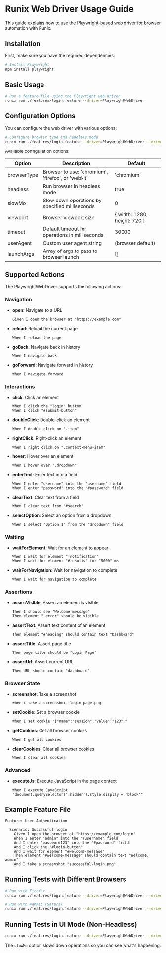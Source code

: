 # Runix Web Driver Usage Guide

This guide explains how to use the Playwright-based web driver for browser automation with Runix.

## Installation

First, make sure you have the required dependencies:

```bash
# Install Playwright
npm install playwright
```

## Basic Usage

```bash
# Run a feature file using the Playwright web driver
runix run ./features/login.feature --driver=PlaywrightWebDriver
```

## Configuration Options

You can configure the web driver with various options:

```bash
# Configure browser type and headless mode
runix run ./features/login.feature --driver=PlaywrightWebDriver --driverConfig='{"browserType":"firefox","headless":false}'
```

Available configuration options:

| Option | Description | Default |
| ------ | ----------- | ------- |
| browserType | Browser to use: 'chromium', 'firefox', or 'webkit' | 'chromium' |
| headless | Run browser in headless mode | true |
| slowMo | Slow down operations by specified milliseconds | 0 |
| viewport | Browser viewport size | { width: 1280, height: 720 } |
| timeout | Default timeout for operations in milliseconds | 30000 |
| userAgent | Custom user agent string | (browser default) |
| launchArgs | Array of args to pass to browser launch | [] |

## Supported Actions

The PlaywrightWebDriver supports the following actions:

### Navigation

- **open**: Navigate to a URL
  ```gherkin
  Given I open the browser at "https://example.com"
  ```

- **reload**: Reload the current page
  ```gherkin
  When I reload the page
  ```

- **goBack**: Navigate back in history
  ```gherkin
  When I navigate back
  ```

- **goForward**: Navigate forward in history
  ```gherkin
  When I navigate forward
  ```

### Interactions

- **click**: Click an element
  ```gherkin
  When I click the "login" button
  When I click "#submit-button"
  ```

- **doubleClick**: Double-click an element
  ```gherkin
  When I double click on ".item"
  ```

- **rightClick**: Right-click an element
  ```gherkin
  When I right click on ".context-menu-item"
  ```

- **hover**: Hover over an element
  ```gherkin
  When I hover over ".dropdown"
  ```

- **enterText**: Enter text into a field
  ```gherkin
  When I enter "username" into the "username" field
  When I enter "password" into the "#password" field
  ```

- **clearText**: Clear text from a field
  ```gherkin
  When I clear text from "#search"
  ```

- **selectOption**: Select an option from a dropdown
  ```gherkin
  When I select "Option 1" from the "dropdown" field
  ```

### Waiting

- **waitForElement**: Wait for an element to appear
  ```gherkin
  When I wait for element ".notification"
  When I wait for element "#results" for "5000" ms
  ```

- **waitForNavigation**: Wait for navigation to complete
  ```gherkin
  When I wait for navigation to complete
  ```

### Assertions

- **assertVisible**: Assert an element is visible
  ```gherkin
  Then I should see "Welcome message"
  Then element ".error" should be visible
  ```

- **assertText**: Assert text content of an element
  ```gherkin
  Then element "#heading" should contain text "Dashboard"
  ```

- **assertTitle**: Assert page title
  ```gherkin
  Then page title should be "Login Page"
  ```

- **assertUrl**: Assert current URL
  ```gherkin
  Then URL should contain "dashboard"
  ```

### Browser State

- **screenshot**: Take a screenshot
  ```gherkin
  When I take a screenshot "login-page.png"
  ```

- **setCookie**: Set a browser cookie
  ```gherkin
  When I set cookie "{"name":"session","value":"123"}"
  ```

- **getCookies**: Get all browser cookies
  ```gherkin
  When I get all cookies
  ```

- **clearCookies**: Clear all browser cookies
  ```gherkin
  When I clear all cookies
  ```

### Advanced

- **executeJs**: Execute JavaScript in the page context
  ```gherkin
  When I execute JavaScript "document.querySelector('.hidden').style.display = 'block'"
  ```

## Example Feature File

```gherkin
Feature: User Authentication

  Scenario: Successful login
    Given I open the browser at "https://example.com/login"
    When I enter "admin" into the "#username" field
    And I enter "password123" into the "#password" field
    And I click the "#login-button"
    And I wait for element "#welcome-message"
    Then element "#welcome-message" should contain text "Welcome, admin"
    And I take a screenshot "successful-login.png"
```

## Running Tests with Different Browsers

```bash
# Run with Firefox
runix run ./features/login.feature --driver=PlaywrightWebDriver --driverConfig='{"browserType":"firefox"}'

# Run with WebKit (Safari)
runix run ./features/login.feature --driver=PlaywrightWebDriver --driverConfig='{"browserType":"webkit"}'
```

## Running Tests in UI Mode (Non-Headless)

```bash
runix run ./features/login.feature --driver=PlaywrightWebDriver --driverConfig='{"headless":false,"slowMo":50}'
```

The `slowMo` option slows down operations so you can see what's happening.
